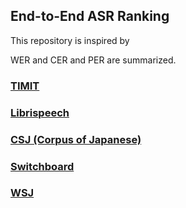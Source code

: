 ## End-to-End ASR Ranking
This repository is inspired by

WER and CER and PER are summarized.


### [TIMIT](https://github.com/hirofumi0810/End-to-End-ASR-Ranking/blob/master/timit.md)


### [Librispeech](https://github.com/hirofumi0810/End-to-End-ASR-Ranking/blob/master/librispeech.md)


### [CSJ (Corpus of Japanese)](https://github.com/hirofumi0810/End-to-End-ASR-Ranking/blob/master/csj.md)


### [Switchboard](https://github.com/hirofumi0810/End-to-End-ASR-Ranking/blob/master/swbd.md)


### [WSJ](https://github.com/hirofumi0810/End-to-End-ASR-Ranking/blob/master/wsj.md)
